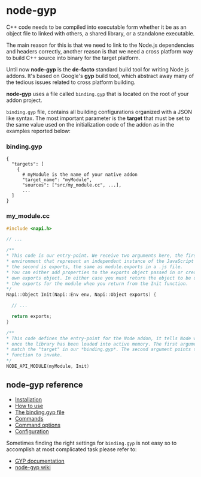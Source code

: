 # node-gyp

C++ code needs to be compiled into executable form whether it be as an object
file to linked with others, a shared library, or a standalone executable.

The main reason for this is that we need to link to the Node.js dependencies and
headers correctly, another reason is that we need a cross platform way to build
C++ source into binary for the target platform.

Until now **node-gyp** is the **de-facto** standard build tool for writing
Node.js addons. It's based on Google's **gyp** build tool, which abstract away
many of the tedious issues related to cross platform building.

**node-gyp** uses a file called ```binding.gyp``` that is located on the root of
your addon project.

```binding.gyp``` file, contains all building configurations organized with a
JSON like syntax. The most important parameter is the  **target** that must be
set to the same value used on the initialization code of the addon as in the
examples reported below:

### **binding.gyp**

```gyp
{
  "targets": [
    {
      # myModule is the name of your native addon
      "target_name": "myModule",
      "sources": ["src/my_module.cc", ...],
      ...
  ]
}
```

### **my_module.cc**

```cpp
#include <napi.h>

// ...

/**
* This code is our entry-point. We receive two arguments here, the first is the
* environment that represent an independent instance of the JavaScript runtime,
* the second is exports, the same as module.exports in a .js file.
* You can either add properties to the exports object passed in or create your
* own exports object. In either case you must return the object to be used as
* the exports for the module when you return from the Init function.
*/
Napi::Object Init(Napi::Env env, Napi::Object exports) {

  // ...

  return exports;
}

/**
* This code defines the entry-point for the Node addon, it tells Node where to go
* once the library has been loaded into active memory. The first argument must
* match the "target" in our *binding.gyp*. The second argument points to the
* function to invoke.
*/
NODE_API_MODULE(myModule, Init)
```

## **node-gyp** reference

  - [Installation](https://www.npmjs.com/package/node-gyp#installation)
  - [How to use](https://www.npmjs.com/package/node-gyp#how-to-use)
  - [The binding.gyp file](https://www.npmjs.com/package/node-gyp#the-bindinggyp-file)
  - [Commands](https://www.npmjs.com/package/node-gyp#commands)
  - [Command options](https://www.npmjs.com/package/node-gyp#command-options)
  - [Configuration](https://www.npmjs.com/package/node-gyp#configuration)

Sometimes finding the right settings for ```binding.gyp``` is not easy so to
accomplish at most complicated task please refer to:

- [GYP documentation](https://gyp.gsrc.io/index.md)
- [node-gyp wiki](https://github.com/nodejs/node-gyp/wiki)
